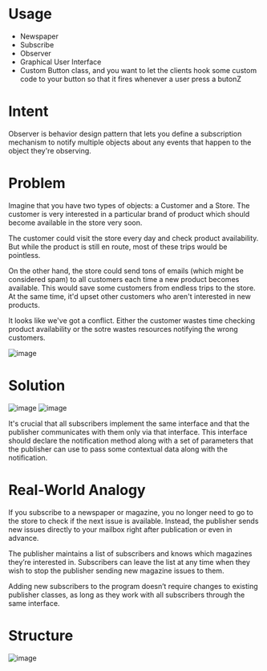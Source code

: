 # Usage
- Newspaper
- Subscribe
- Observer
- Graphical User Interface
-  Custom Button class, and you want to let the clients hook some custom code to your button so that it fires whenever a user press a butonZ

# Intent
Observer is behavior design pattern that lets you define a subscription mechanism to notify multiple objects
about any events that happen to the object they're observing. 

# Problem
Imagine that you have two types of objects: a Customer and a Store. 
The customer is very interested in a particular brand of product which should become available in the store very soon. 

The customer could visit the store every day and check product availability. But while the product is still
en route, most of these trips would be pointless.

On the other hand, the store could send tons of emails (which might be considered spam) to all customers
each time a new product becomes available. This would save some customers from endless
trips to the store. At the same time, it'd upset other customers who aren't interested in new products.

It looks like we've got a conflict. Either the customer wastes time checking product availability or the
sotre wastes resources notifying the wrong customers.

![image](https://github.com/devhanee1/designPattern/assets/37257706/bb8e8275-c112-45c0-9685-e5fbe8e51ada)

# Solution

![image](https://github.com/devhanee1/designPattern/assets/37257706/722fe815-4332-472f-a354-6d87c7ab50ba)
![image](https://github.com/devhanee1/designPattern/assets/37257706/d1594aae-e009-4be7-9ab5-91d278033f31)

It's crucial that all subscribers implement the same interface and that the publisher communicates with them
only via that interface. This interface should declare the notification method along with a set of parameters that
the publisher can use to pass some contextual data along with the notification. 

# Real-World Analogy
If you subscribe to a newspaper or magazine, you no longer need to go to the store to check if the next issue is available. 
Instead, the publisher sends new issues directly to your mailbox right after publication or even in advance.

The publisher maintains a list of subscribers and knows which magazines they’re interested in. 
Subscribers can leave the list at any time when they wish to stop the publisher sending new magazine issues to them.


Adding new subscribers to the program doesn’t require changes to existing publisher classes, 
as long as they work with all subscribers through the same interface.


# Structure
![image](https://github.com/devhanee1/designPattern/assets/37257706/b3e96aa1-851a-4055-9512-6bed4e0553ba)



